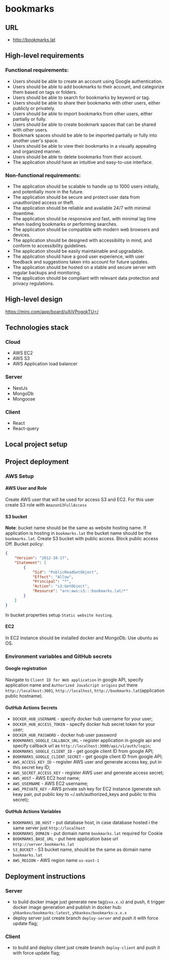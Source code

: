# bookmarks
## URL
* http://bookmarks.lat

## High-level requirements
### Functional requirements:
* Users should be able to create an account using Google authentication.
* Users should be able to add bookmarks to their account, and categorize them based on tags or folders.
* Users should be able to search for bookmarks by keyword or tag.
* Users should be able to share their bookmarks with other users, either publicly or privately.
* Users should be able to import bookmarks from other users, either partially or fully.
* Users should be able to create bookmark spaces that can be shared with other users.
* Bookmark spaces should be able to be imported partially or fully into another user's space.
* Users should be able to view their bookmarks in a visually appealing and organized manner.
* Users should be able to delete bookmarks from their account.
* The application should have an intuitive and easy-to-use interface.

### Non-functional requirements:
* The application should be scalable to handle up to 1000 users initially, and potentially more in the future.
* The application should be secure and protect user data from unauthorized access or theft.
* The application should be reliable and available 24/7 with minimal downtime.
* The application should be responsive and fast, with minimal lag time when loading bookmarks or performing searches.
* The application should be compatible with modern web browsers and devices.
* The application should be designed with accessibility in mind, and conform to accessibility guidelines.
* The application should be easily maintainable and upgradable.
* The application should have a good user experience, with user feedback and suggestions taken into account for future updates.
* The application should be hosted on a stable and secure server with regular backups and monitoring.
* The application should be compliant with relevant data protection and privacy regulations.

## High-level design
https://miro.com/app/board/uXjVPogokTU=/

## Technologies stack
### Cloud
* AWS EC2
* AWS S3
* AWS Application load balancer

### Server
* NestJs
* MongoDb
* Mongoose

### Client
* React
* React-query

## Local project setup


## Project deployment
### AWS Setup
#### AWS User and Role
Create AWS user that will be used for access S3 and EC2. For this user create S3 role with `AmazonS3FullAccess`

#### S3 bucket
**Note**: bucket name should be the same as website hosting name. If application is hosting in `bookmarks.lat` the bucket name should be the `bookmarks.lat`.
Create S3 bucket with public access.
Block public access Off.
Bucket policy:
```json
{
    "Version": "2012-10-17",
    "Statement": [
        {
            "Sid": "PublicReadGetObject",
            "Effect": "Allow",
            "Principal": "*",
            "Action": "s3:GetObject",
            "Resource": "arn:aws:s3:::bookmarks.lat/*"
        }
    ]
}
```
In bucket properties setup `Static website hosting`.
#### EC2
In EC2 instance should be installed docker and MongoDb. Use ubuntu as OS.

### Environment variables and GitHub secrets
#### Google registration
Navigate to `Client ID for Web application` in google API, specify application name and `Authorized JavaScript origins` put there `http://localhost:3001`, `http://localhost`, `http://bookmarks.lat`(application public hostname).

#### GutHub Actions Secrets
 - `DOCKER_HUB_USERNAME` - specify docker hub username for your user;
 - `DOCKER_HUB_ACCESS_TOKEN` - specify docker hub secret token for your user;
 - `DOCKER_HUB_PASSWORD` - docker hub user password
 - `BOOKMARKS_GOOGLE_CALLBACK_URL` - register application in google api and specify callback url as `http://localhost:3000/api/v1/auth/login`;
 - `BOOKMARKS_GOOGLE_CLIENT_ID` - get google client ID from google API;
 - `BOOKMARKS_GOOGLE_CLIENT_SECRET` - get google client ID from google API;
 - `AWS_ACCESS_KEY_ID` - register AWS user and generate access key, put in this secret key ID;
 - `AWS_SECRET_ACCESS_KEY` - register AWS user and generate access secret;
 - `AWS_HOST` - AWS EC2 host name;
 - `AWS_USERNAME` - AWS EC2 username;
 - `AWS_PRIVATE_KEY` - AWS private ssh key for EC2 instance (generate ssh keay pair, put public key to ~/.ssh/authorized_keys and public to this secret);

#### GutHub Actions Variables
 - `BOOKMARKS_DB_HOST` - put database host, in case database hosted i the same server just `http://localhost`
 - `BOOKMARKS_DOMAIN` - put domain name `bookmarks.lat` required for Cookie
 - `BOOKMARKS_BASE_URL` - put here application base url `http://server.bookmarks.lat`
 - `S3_BUCKET` - S3 bucket name, should be the same as domain name `bookmarks.lat`
 - `AWS_REGION` - AWS region name `us-east-1`

## Deployment instructions
### Server
 - to build docker image just generate new tag(`svx.x.x`) and push, it trigger docker image generation and publish in docker hub: `yhbankov/bookmarks:latest`, `yhbankov/bookmarks:x.x.x` 
 - deploy server just create branch `deploy-server` and push it with force update flag;

### Client
 - to build and deploy client just create branch `deploy-client` and push it with force update flag;

